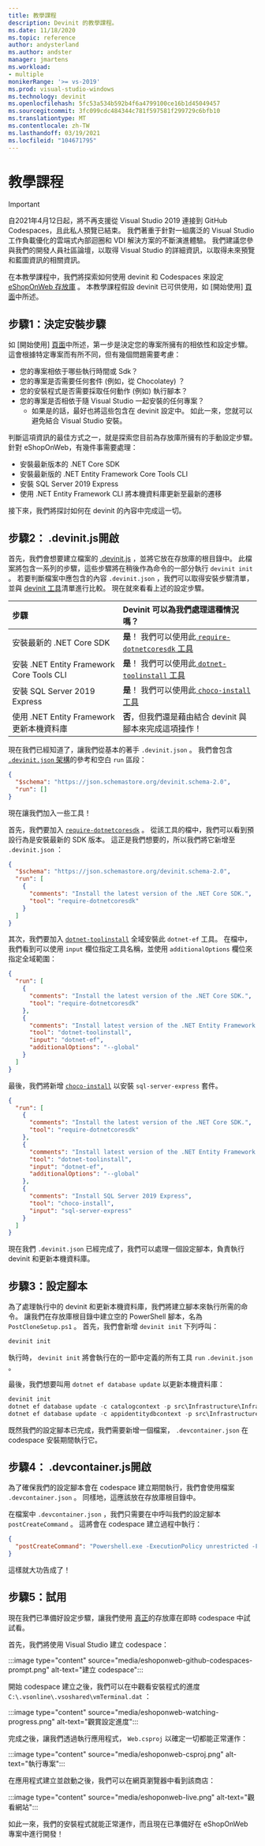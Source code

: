 ```yaml
---
title: 教學課程
description: Devinit 的教學課程。
ms.date: 11/18/2020
ms.topic: reference
author: andysterland
ms.author: andster
manager: jmartens
ms.workload:
- multiple
monikerRange: '>= vs-2019'
ms.prod: visual-studio-windows
ms.technology: devinit
ms.openlocfilehash: 5fc53a534b592b4f6a4799100ce16b1d45049457
ms.sourcegitcommit: 3fc099cdc484344c781f597581f299729c6bfb10
ms.translationtype: MT
ms.contentlocale: zh-TW
ms.lasthandoff: 03/19/2021
ms.locfileid: "104671795"
---
```

# <a name="tutorial"></a>教學課程

> [!IMPORTANT]
> 自2021年4月12日起，將不再支援從 Visual Studio 2019 連接到 GitHub Codespaces，且此私人預覽已結束。 我們著重于針對一組廣泛的 Visual Studio 工作負載優化的雲端式內部迴圈和 VDI 解決方案的不斷演進體驗。 我們建議您參與我們的開發人員社區論壇，以取得 Visual Studio 的詳細資訊，以取得未來預覽和藍圖資訊的相關資訊。

在本教學課程中，我們將探索如何使用 devinit 和 Codespaces 來設定 [eShopOnWeb 存放庫](https://github.com/andysterland/eShopOnWeb) 。 本教學課程假設 devinit 已可供使用，如 [開始使用] [頁面](getting-started-with-devinit.md)中所述。

## <a name="step-1-determining-setup-steps"></a>步驟1：決定安裝步驟

如 [開始使用] [頁面](getting-started-with-devinit.md)中所述，第一步是決定您的專案所擁有的相依性和設定步驟。 這會根據特定專案而有所不同，但有幾個問題需要考慮：

- 您的專案相依于哪些執行時間或 Sdk？
- 您的專案是否需要任何套件 (例如，從 Chocolatey) ？
- 您的安裝程式是否需要採取任何動作 (例如) 執行腳本？
- 您的專案是否相依于隨 Visual Studio 一起安裝的任何專案？
  - 如果是的話，最好也將這些包含在 devinit 設定中。 如此一來，您就可以避免結合 Visual Studio 安裝。

判斷這項資訊的最佳方式之一，就是探索您目前為存放庫所擁有的手動設定步驟。 針對 eShopOnWeb，有幾件事需要處理：

- 安裝最新版本的 .NET Core SDK
- 安裝最新版的 .NET Entity Framework Core Tools CLI
- 安裝 SQL Server 2019 Express
- 使用 .NET Entity Framework CLI 將本機資料庫更新至最新的遷移

接下來，我們將探討如何在 devinit 的內容中完成這一切。

## <a name="step-2-the-devinitjson"></a>步驟2： .devinit.js開啟

首先，我們會想要建立檔案的 [.devinit.js](devinit-json.md) ，並將它放在存放庫的根目錄中。 此檔案將包含一系列的步驟，這些步驟將在稍後作為命令的一部分執行 `devinit init` 。 若要判斷檔案中應包含的內容 `.devinit.json` ，我們可以取得安裝步驟清單，並與 [devinit 工具](devinit-tool-list.md)清單進行比較。 現在就來看看上述的設定步驟。

| 步驟                                                              | Devinit 可以為我們處理這種情況嗎？                                                                        |
| :---------------------------------------------------------------- | :----------------------------------------------------------------------------------------------------  |
| 安裝最新的 .NET Core SDK                                      | **是**！ 我們可以使用此[ `require-dotnetcoresdk` 工具](tool-require-dotnetcoresdk.md)                  |
| 安裝 .NET Entity Framework Core Tools CLI                      | **是**！ 我們可以使用此[ `dotnet-toolinstall` 工具](tool-dotnet-toolinstall.md)                        |
| 安裝 SQL Server 2019 Express                                   | **是**！ 我們可以使用此[ `choco-install` 工具](tool-choco-install.md)                                  |
| 使用 .NET Entity Framework 更新本機資料庫                 | **否**，但我們還是藉由結合 devinit 與腳本來完成這項操作！                               |

現在我們已經知道了，讓我們從基本的著手 `.devinit.json` 。 我們會包含[ `.devinit.json` 架構](https://json.schemastore.org/devinit.schema-2.0)的參考和空白 `run` 區段：

```json
{
  "$schema": "https://json.schemastore.org/devinit.schema-2.0",
  "run": []
}
```

現在讓我們加入一些工具！

首先，我們要加入 [`require-dotnetcoresdk`](tool-require-dotnetcoresdk.md) 。 從該工具的檔中，我們可以看到預設行為是安裝最新的 SDK 版本。 這正是我們想要的，所以我們將它新增至 `.devinit.json` ：

```json
{
  "$schema": "https://json.schemastore.org/devinit.schema-2.0",
  "run": [
    {
      "comments": "Install the latest version of the .NET Core SDK.",
      "tool": "require-dotnetcoresdk"
    }
  ]
}
```

其次，我們要加入 [`dotnet-toolinstall`](tool-dotnet-toolinstall.md) 全域安裝此 `dotnet-ef` 工具。 在檔中，我們看到可以使用 `input` 欄位指定工具名稱，並使用 `additionalOptions` 欄位來指定全域範圍：

```json
{
  "run": [
    {
      "comments": "Install the latest version of the .NET Core SDK.",
      "tool": "require-dotnetcoresdk"
    },
    {
      "comments": "Install latest version of the .NET Entity Framework Core Tools CLI.",
      "tool": "dotnet-toolinstall",
      "input": "dotnet-ef",
      "additionalOptions": "--global"
    }
  ]
}
```

最後，我們將新增 [`choco-install`](tool-choco-install.md) 以安裝 `sql-server-express` 套件。

```json
{
  "run": [
    {
      "comments": "Install the latest version of the .NET Core SDK.",
      "tool": "require-dotnetcoresdk"
    },
    {
      "comments": "Install latest version of the .NET Entity Framework Core Tools CLI.",
      "tool": "dotnet-toolinstall",
      "input": "dotnet-ef",
      "additionalOptions": "--global"
    },
    {
      "comments": "Install SQL Server 2019 Express",
      "tool": "choco-install",
      "input": "sql-server-express"
    }
  ]
}
```

現在我們 `.devinit.json` 已經完成了，我們可以處理一個設定腳本，負責執行 devinit 和更新本機資料庫。

## <a name="step-3-the-setup-script"></a>步驟3：設定腳本

為了處理執行中的 devinit 和更新本機資料庫，我們將建立腳本來執行所需的命令。 讓我們在存放庫根目錄中建立空的 PowerShell 腳本，名為 `PostCloneSetup.ps1` 。 首先，我們會新增 `devinit init` 下列呼叫：

```powershell
devinit init
```

執行時， `devinit init` 將會執行在的一節中定義的所有工具 `run` `.devinit.json` 。

最後，我們想要叫用 `dotnet ef database update` 以更新本機資料庫：

```powershell
devinit init
dotnet ef database update -c catalogcontext -p src\Infrastructure\Infrastructure.csproj -s src\Web\Web.csproj
dotnet ef database update -c appidentitydbcontext -p src\Infrastructure\Infrastructure.csproj -s src\Web\Web.csproj
```

既然我們的設定腳本已完成，我們需要新增一個檔案， `.devcontainer.json` 在 codespace 安裝期間執行它。

## <a name="step-4-the-devcontainerjson"></a>步驟4： .devcontainer.js開啟

為了確保我們的設定腳本會在 codespace 建立期間執行，我們會使用檔案 `.devcontainer.json` 。 同樣地，這應該放在存放庫根目錄中。

在檔案中 `.devcontainer.json` ，我們只需要在中呼叫我們的設定腳本 `postCreateCommand` 。 這將會在 codespace 建立過程中執行：

```json
{
  "postCreateCommand": "Powershell.exe -ExecutionPolicy unrestricted -File .\\PostCloneSetup.ps1"
}
```

這樣就大功告成了！

## <a name="step-5-trying-it-out"></a>步驟5：試用

現在我們已準備好設定步驟，讓我們使用 [真正](https://github.com/andysterland/eShopOnWeb)的存放庫在即時 codespace 中試試看。

首先，我們將使用 Visual Studio 建立 codespace：

:::image type="content" source="media/eshoponweb-github-codespaces-prompt.png" alt-text="建立 codespace":::

開始 codespace 建立之後，我們可以在中觀看安裝程式的進度 `C:\.vsonline\.vsoshared\vmTerminal.dat` ：

:::image type="content" source="media/eshoponweb-watching-progress.png" alt-text="觀賞設定進度":::

完成之後，讓我們透過執行應用程式， `Web.csproj` 以確定一切都能正常運作：

:::image type="content" source="media/eshoponweb-csproj.png" alt-text="執行專案":::

在應用程式建立並啟動之後，我們可以在網頁瀏覽器中看到該商店：

:::image type="content" source="media/eshoponweb-live.png" alt-text="觀看網站":::

如此一來，我們的安裝程式就能正常運作，而且現在已準備好在 eShopOnWeb 專案中進行開發！
